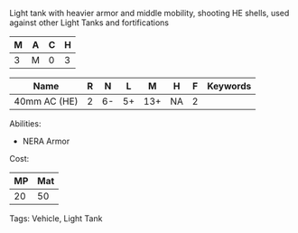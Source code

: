 Light tank with heavier armor and middle mobility, shooting HE shells, used against other Light Tanks and fortifications 

| M   | A   | C   | H   |
| --- | --- | --- | --- |
| 3   | M   | 0   | 3   |

| Name         | R   | N   | L   | M   | H   | F   | Keywords |
| ------------ | --- | --- | --- | --- | --- | --- | -------- |
| 40mm AC (HE) | 2   | 6-  | 5+  | 13+ | NA  | 2   |          |

Abilities:
- NERA Armor


Cost:

| MP  | Mat |
| --- | --- |
| 20  | 50  |


Tags:
Vehicle, Light Tank